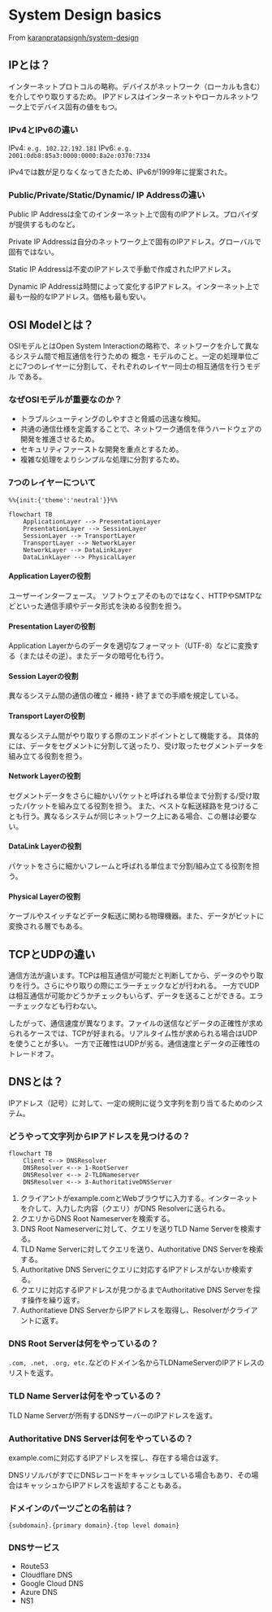 # System Design basics

From
[karanpratapsignh/system-design](https://github.com/karanpratapsingh/system-design)

## IPとは？

インターネットプロトコルの略称。デバイスがネットワーク（ローカルも含む）を介してやり取りするため。
IPアドレスはインターネットやローカルネットワーク上でデバイス固有の値をもつ。

### IPv4とIPv6の違い

IPv4: `e.g. 102.22.192.181` IPv6: `e.g. 2001:0db8:85a3:0000:0000:8a2e:0370:7334`

IPv4では数が足りなくなってきたため、IPv6が1999年に提案された。

### Public/Private/Static/Dynamic/ IP Addressの違い

Public IP Addressは全てのインターネット上で固有のIPアドレス。プロバイダが提供するものなど。

Private IP Addressは自分のネットワーク上で固有のIPアドレス。グローバルで固有ではない。

Static IP Addressは不変のIPアドレスで手動で作成されたIPアドレス。

Dynamic IP Addressは時間によって変化するIPアドレス。インターネット上で最も一般的なIPアドレス。価格も最も安い。

## OSI Modelとは？

OSIモデルとはOpen System Interactionの略称で、ネットワークを介して異なるシステム間で相互通信を行うための
概念・モデルのこと。一定の処理単位ごとに7つのレイヤーに分割して、それぞれのレイヤー同士の相互通信を行うモデル である。

### なぜOSIモデルが重要なのか？

- トラブルシューティングのしやすさと脅威の迅速な検知。
- 共通の通信仕様を定義することで、ネットワーク通信を伴うハードウェアの開発を推進させるため。
- セキュリティファーストな開発を重点とするため。
- 複雑な処理をよりシンプルな処理に分割するため。

### 7つのレイヤーについて

```mermaid
%%{init:{'theme':'neutral'}}%%

flowchart TB
    ApplicationLayer --> PresentationLayer
    PresentationLayer --> SessionLayer
    SessionLayer --> TransportLayer
    TransportLayer --> NetworkLayer
    NetworkLayer --> DataLinkLayer
    DataLinkLayer --> PhysicalLayer
```

#### Application Layerの役割

ユーザーインターフェース。 ソフトウェアそのものではなく、HTTPやSMTPなどといった通信手順やデータ形式を決める役割を担う。

#### Presentation Layerの役割

Application Layerからのデータを適切なフォーマット（UTF-8）などに変換する（またはその逆）。またデータの暗号化も行う。

#### Session Layerの役割

異なるシステム間の通信の確立・維持・終了までの手順を規定している。

#### Transport Layerの役割

異なるシステム間がやり取りする際のエンドポイントとして機能する。
具体的には、データをセグメントに分割して送ったり、受け取ったセグメントデータを組み立てる役割を担う。

#### Network Layerの役割

セグメントデータをさらに細かいパケットと呼ばれる単位まで分割する/受け取ったパケットを組み立てる役割を担う。
また、ベストな転送経路を見つけることも行う。異なるシステムが同じネットワーク上にある場合、この層は必要ない。

#### DataLink Layerの役割

パケットをさらに細かいフレームと呼ばれる単位まで分割/組み立てる役割を担う。

#### Physical Layerの役割

ケーブルやスイッチなどデータ転送に関わる物理機器。また、データがビットに変換される層でもある。

## TCPとUDPの違い

通信方法が違います。TCPは相互通信が可能だと判断してから、データのやり取りを行う。さらにやり取りの際にエラーチェックなどが行われる。
一方でUDPは相互通信が可能かどうかチェックもいらず、データを送ることができる。エラーチェックなども行わない。

したがって、通信速度が異なります。ファイルの送信などデータの正確性が求められるケースでは、TCPが好まれる。リアルタイム性が求められる場合はUDPを使うことが多い。
一方で正確性はUDPが劣る。通信速度とデータの正確性のトレードオフ。

## DNSとは？

IPアドレス（記号）に対して、一定の規則に従う文字列を割り当てるためのシステム。

### どうやって文字列からIPアドレスを見つけるの？

```mermaid
flowchart TB
    Client <--> DNSResolver
    DNSResolver <--> 1-RootServer
    DNSResolver <--> 2-TLDNameserver
    DNSResolver <--> 3-AuthoritativeDNSServer
```

1. クライアントがexample.comとWebブラウザに入力する。インターネットを介して、入力した内容（クエリ）がDNS Resolverに送られる。
2. クエリからDNS Root Nameserverを検索する。
3. DNS Root Nameserverに対して、クエリを送りTLD Name Serverを検索する。
4. TLD Name Serverに対してクエリを送り、Authoritative DNS Serverを検索する。
5. Authoritative DNS Serverにクエリに対応するIPアドレスがないか検索する。
6. クエリに対応するIPアドレスが見つかるまでAuthoritative DNS Serverを探す操作を繰り返す。
7. Authoritatieve DNS ServerからIPアドレスを取得し、Resolverがクライアントに返す。

### DNS Root Serverは何をやっているの？

`.com, .net, .org, etc.`などのドメイン名からTLDNameServerのIPアドレスのリストを返す。

### TLD Name Serverは何をやっているの？

TLD Name Serverが所有するDNSサーバーのIPアドレスを返す。

### Authoritative DNS Serverは何をやっているの？

example.comに対応するIPアドレスを探し、存在する場合は返す。

DNSリゾルバがすでにDNSレコードをキャッシュしている場合もあり、その場合はキャッシュからIPアドレスを返却することもある。

### ドメインのパーツごとの名前は？

`{subdomain}.{primary domain}.{top level domain}`

### DNSサービス

- Route53
- Cloudflare DNS
- Google Cloud DNS
- Azure DNS
- NS1
